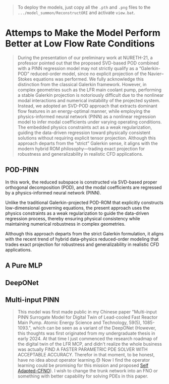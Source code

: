 > To deploy the models, just copy all the `.pth` and `.png` files to the `.../model_summon/ReconstructORI` and activate `view.bat`.

# Attemps to Make the Model Perform Better at Low Flow Rate Conditions

> During the presentation of our preliminary work at NURETH-21, a professor pointed out that the proposed SVD-based POD combined with a PINN regression model may not strictly qualify as a “Galerkin-POD” reduced-order model, since no explicit projection of the Navier–Stokes equations was performed. We fully acknowledge this distinction from the classical Galerkin framework. However, in complex geometries such as the LFR main coolant pump, performing a stable Galerkin projection is notoriously difficult due to the nonlinear modal interactions and numerical instability of the projected system. Instead, we adopted an SVD-POD approach that extracts dominant flow features in an energy-optimal manner, while employing the physics-informed neural network (PINN) as a nonlinear regression model to infer modal coefficients under varying operating conditions. The embedded physics constraints act as a weak regularization, guiding the data-driven regression toward physically consistent solutions without requiring explicit tensor projection. Although this approach departs from the “strict” Galerkin sense, it aligns with the modern hybrid ROM philosophy—trading exact projection for robustness and generalizability in realistic CFD applications.

## POD-PINN
In this work, the reduced subspace is constructed via SVD-based proper orthogonal decomposition (POD), and the modal coefficients are regressed by a physics-informed neural network (PINN).

Unlike the traditional Galerkin-projected POD-ROM that explicitly constructs low-dimensional governing equations, the present approach uses the physics constraints as a weak regularization to guide the data-driven regression process, thereby ensuring physical consistency while maintaining numerical robustness in complex geometries.

Although this approach departs from the strict Galerkin formulation, it aligns with the recent trend of hybrid data–physics reduced-order modeling that trades exact projection for robustness and generalizability in realistic CFD applications.

## A Pure MLP

## DeepONet

## Multi-input PINN
> This model was first made public in my Chinese paper "Multi-input PINN Surrogate Model for Digital Twin of Lead-cooled Fast Reactor Main Pump. Atomic Energy Science and Technology, 59(5), 1085-1093.", which can be seen as a variant of the DeepONet (However, this thoughts was first originated from my undergraduate thesis in early 2024. At that time I just commenced the research roadmap of the digital twin of the LFR MCP, and didn't realize the whole business was actually FIND A FASTER PARAMETRIC PDE SOLVER WITH ACCEPTABLE ACCURACY. Therefor in that moment, to be honest, have no idea about operator learning.😓 Now I find the operator learning could be promising for this mission and proposed [Self Adapted-CFNO](https://github.com/LokimuKH19/SymPhONIC/tree/main/WhyWeakFNO)). I wish to change the trunk network into an FNO or something with better capability for solving PDEs in this paper.

